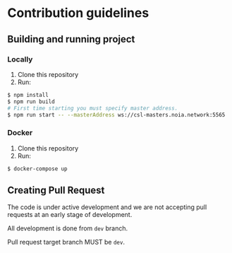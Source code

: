 # Contribution guidelines

## Building and running project

### Locally

1. Clone this repository
2. Run:

```sh
$ npm install
$ npm run build
# First time starting you must specify master address.
$ npm run start -- --masterAddress ws://csl-masters.noia.network:5565
```

### Docker

1. Clone this repository
2. Run:

```
$ docker-compose up
```

## Creating Pull Request

The code is under active development and we are not accepting pull requests at an early stage of development.

All development is done from `dev` branch. 

Pull request target branch MUST be `dev`.
